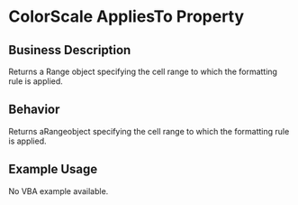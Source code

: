# ColorScale AppliesTo Property

## Business Description
Returns a Range object specifying the cell range to which the formatting rule is applied.

## Behavior
Returns aRangeobject specifying the cell range to which the formatting rule is applied.

## Example Usage
No VBA example available.